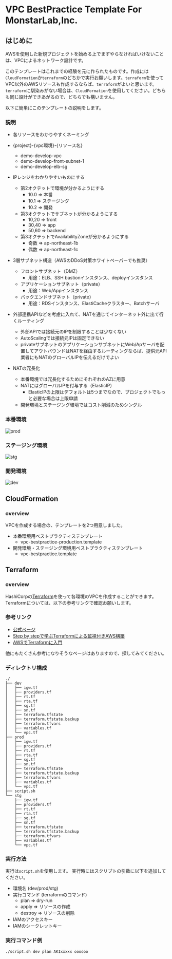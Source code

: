 # VPC BestPractice Template For MonstarLab,Inc.
## はじめに
AWSを使用した新規プロジェクトを始める上でまずやらなければいけないことは、VPCによるネットワーク設計です。

このテンプレートはこれまでの経験を元に作られたものです。作成には`CloudFormation`か`terraform`のどちかで実行お願いします。`terraform`を使ってVPC以外のAWSリソースも作成するならば、`terraform`がよいと思います。`terraform`に馴染みがない場合は、`CloudFormation`を使用してください。どちらも同じ設計ができあがるので、どちらでも構いません。

以下に簡単にこのテンプレートの説明をします。

### 説明
- 各リソースをわかりやすくネーミング
 - {project}-{vpc環境}-{リソース名}
    - demo-develop-vpc
    - demo-develop-front-subnet-1
    - demo-develop-elb-sg


- IPレンジをわかりやすいものにする
  - 第2オクテットで環境が分かるようにする
     - 10.0 => 本番
     - 10.1 => ステージング
     - 10.2 => 開発
  - 第3オクテットでサブネットが分かるようにする
     - 10,20 => front
     - 30,40 => app
     - 50,60 => backend
  - 第3オクテットでAvailabilityZoneが分かるようにする
     - 奇数 => ap-northeast-1b
     - 偶数 => ap-northeast-1c


- 3層サブネット構造（AWSのDDoS対策ホワイトペーパーでも推奨）
    - フロントサブネット（DMZ）
      - 用途：ELB、SSH bastionインスタンス、deployインスタンス
    - アプリケーションサブネット（private）
      - 用途：Web/Appインスタンス
    - バックエンドサブネット（private）
      - 用途：RDSインスタンス、ElastiCacheクラスター、Batchサーバ


- 外部連携APIなどを考慮に入れて、NATを通じてインターネット外に出て行くルーティング
    - 外部APIでは接続元のIPを制限することは少なくない
    - AutoScalingでは接続元IPは固定できない
    - privateサブネットのアプリケーションサブネットにWeb/Apサーバを配置してアウトバウンドはNATを経由するルーティングならば、提供元API業者にもNATのグローバルIPを伝えるだけでよい


- NATの冗長化
    - 本番環境では冗長化するためにそれぞれのAZに用意
    - NATにはグローバルIPを付与する（ElasticIP）
      - ElasticIPの上限はデフォルトは5つまでなので、プロジェクトでもっと必要な場合は上限申請
    - 開発環境とステージング環境ではコスト削減のためシングル


### 本番環境
![prod](image/prod.png)


### ステージング環境
![stg](image/stg.png)


### 開発環境
![dev](image/dev.png)


## CloudFormation
### overview
VPCを作成する場合の、テンプレートを2つ用意しました。

- 本番環境用ベストプラクティステンプレート
  - vpc-bestpractice-production.template
- 開発環境・ステージング環境用ベストプラクティステンプレート
  - vpc-bestpractice.template


## Terraform
### overview
HashiCorpの[Terraform](https://www.terraform.io/)を使って各環境のVPCを作成することができます。
Terraformについては、以下の参考リンクで確認お願いします。
### 参考リンク
- [公式ページ](https://www.terraform.io/)
- [Step by stepで学ぶTerraformによる監視付きAWS構築](http://www.slideshare.net/YoTakezawa/terraform-57653858)
- [AWSでTerraformに入門](http://dev.classmethod.jp/cloud/terraform-getting-started-with-aws/)

他にもたくさん参考になりそうなページはありますので、探してみてください。

### ディレクトリ構成
```
./
├── dev
│   ├── igw.tf
│   ├── providers.tf
│   ├── rt.tf
│   ├── rta.tf
│   ├── sg.tf
│   ├── sn.tf
│   ├── terraform.tfstate
│   ├── terraform.tfstate.backup
│   ├── terraform.tfvars
│   ├── variables.tf
│   └── vpc.tf
├── prod
│   ├── igw.tf
│   ├── providers.tf
│   ├── rt.tf
│   ├── rta.tf
│   ├── sg.tf
│   ├── sn.tf
│   ├── terraform.tfstate
│   ├── terraform.tfstate.backup
│   ├── terraform.tfvars
│   ├── variables.tf
│   └── vpc.tf
├── script.sh
└── stg
    ├── igw.tf
    ├── providers.tf
    ├── rt.tf
    ├── rta.tf
    ├── sg.tf
    ├── sn.tf
    ├── terraform.tfstate
    ├── terraform.tfstate.backup
    ├── terraform.tfvars
    ├── variables.tf
    └── vpc.tf
```

### 実行方法
実行は`script.sh`を使用します。
実行時にはスクリプトの引数に以下を追加してください。

- 環境名 (dev/prod/stg)
- 実行コマンド (terraformのコマンド)
  - plan => dry-run
  - apply => リソースの作成
  - destroy => リソースの削除
- IAMのアクセスキー
- IAMのシークレットキー

### 実行コマンド例
`./script.sh dev plan AKIxxxxx oooooo`

